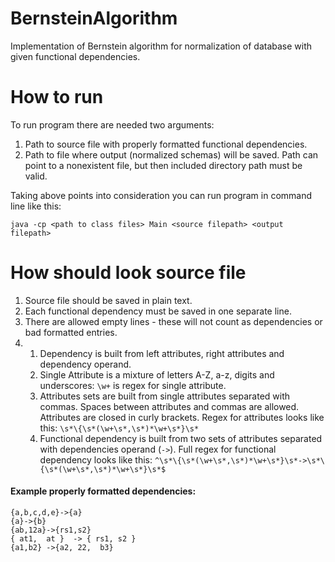 # BernsteinAlgorithm
Implementation of Bernstein algorithm for normalization of database with given functional dependencies.
# How  to run
To run program there are needed two arguments:
1. Path to source file with properly formatted functional dependencies.
2. Path to file where output (normalized schemas) will be saved. Path can point to a nonexistent file, but then included directory path must be valid.

Taking above points into consideration you can run program in command line like this:

`java -cp <path to class files> Main <source filepath> <output filepath>`

# How should look source file
1. Source file should be saved in plain text.
2. Each functional dependency must be saved in one separate line.
3. There are allowed empty lines - these will not count as dependencies or bad formatted entries.
4. 1. Dependency is built from left attributes, right attributes and dependency operand.
   2. Single Attribute is a mixture of letters A-Z, a-z, digits and underscores: `\w+` is regex for single attribute.
   3. Attributes sets are built from single attributes separated with commas. Spaces between attributes and commas are allowed. Attributes are closed in curly brackets. Regex for attributes looks like this: `\s*\{\s*(\w+\s*,\s*)*\w+\s*}\s*`
   4. Functional dependency is built from two sets of attributes separated with dependencies operand (`->`). Full regex for functional dependency looks like this: `^\s*\{\s*(\w+\s*,\s*)*\w+\s*}\s*->\s*\{\s*(\w+\s*,\s*)*\w+\s*}\s*$`

#### Example properly formatted dependencies:

```
{a,b,c,d,e}->{a}
{a}->{b}
{ab,12a}->{rs1,s2}
{ at1,  at }  -> { rs1, s2 }
{a1,b2} ->{a2, 22,  b3}
```
